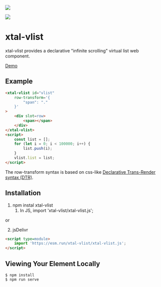 <a href="https://nodei.co/npm/xtal-vlist/"><img src="https://nodei.co/npm/xtal-vlist.png"></a>

<img src="https://badgen.net/bundlephobia/minzip/xtal-vlist">

# xtal-vlist

xtal-vlist provides a declarative "infinite scrolling" virtual list web component.

[Demo](https://codepen.io/bahrus/pen/yLPjMER)

## Example

```html
<xtal-vlist id="vlist"
    row-transform='{
        "span": "."
    }'
>
    <div slot=row>
        <span></span>
    </div>
</xtal-vlist>
<script>
    const list = [];
    for (let i = 0; i < 100000; i++) {
        list.push(i);
    }
    vlist.list = list;
</script>
```

The row-transform syntax is based on css-like [Declarative Trans-Render syntax (DTR)](https://github.com/bahrus/trans-render#declarative-trans-render-syntax-via-plugins).

## Installation

1.  npm instal xtal-vlist
    1.  In JS, import 'xtal-vlist/xtal-vlist.js';

or

2.  jsDelivr

```html
<script type=module>
    import 'https://esm.run/xtal-vlist/xtal-vlist.js';
</script>
```


## Viewing Your Element Locally

```
$ npm install
$ npm run serve
```




